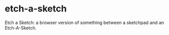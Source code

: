 # etch-a-sketch
Etch a Sketch: a browser version of something between a sketchpad and an Etch-A-Sketch.
